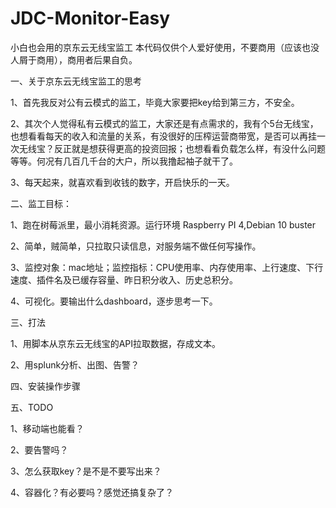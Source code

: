# JDC-Monitor-Easy
小白也会用的京东云无线宝监工
本代码仅供个人爱好使用，不要商用（应该也没人屑于商用），商用者后果自负。


一、关于京东云无线宝监工的思考

1、首先我反对公有云模式的监工，毕竟大家要把key给到第三方，不安全。

2、其次个人觉得私有云模式的监工，大家还是有点需求的，我有个5台无线宝，也想看看每天的收入和流量的关系，有没很好的压榨运营商带宽，是否可以再挂一次无线宝？反正就是想获得更高的投资回报；也想看看负载怎么样，有没什么问题等等。何况有几百几千台的大户，所以我撸起袖子就干了。

3、每天起来，就喜欢看到收钱的数字，开启快乐的一天。

二、监工目标：

1、跑在树莓派里，最小消耗资源。运行环境 Raspberry PI 4,Debian 10 buster

2、简单，贼简单，只拉取只读信息，对服务端不做任何写操作。

3、监控对象：mac地址；监控指标：CPU使用率、内存使用率、上行速度、下行速度、插件名及已缓存容量、昨日积分收入、历史总积分。

4、可视化。要输出什么dashboard，逐步思考一下。

三、打法

1、用脚本从京东云无线宝的API拉取数据，存成文本。

2、用splunk分析、出图、告警？

四、安装操作步骤


五、TODO

1、移动端也能看？

2、要告警吗？

3、怎么获取key？是不是不要写出来？

4、容器化？有必要吗？感觉还搞复杂了？


